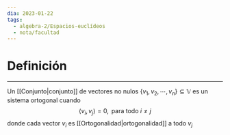 ```yaml
---
dia: 2023-01-22
tags:
  - algebra-2/Espacios-euclídeos
  - nota/facultad
---
```

# Definición
---
Un [[Conjunto|conjunto]] de vectores no nulos $\{v_1, v_2, \cdots, v_n\} \subseteq \mathbb{V}$ es un sistema ortogonal cuando $$ \langle v_i, v_j \rangle = 0, \text{ para todo } i \ne j $$ donde cada vector $v_i$ es [[Ortogonalidad|ortogonalidad]] a todo $v_j$
 